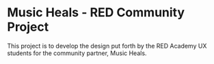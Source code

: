 # Music Heals - RED Community Project

This project is to develop the design put forth by the RED Academy UX students for the community partner, Music Heals.
